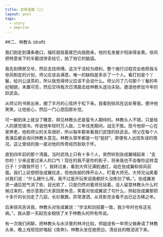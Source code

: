 ```yaml
---
title: 武侠连载（二）
layout: post
tags:
  - story
  - emprise
---
```



##二、林教头 (draft)


我们刚走到蒲条巷口，福旺就摇着尾巴向我跑来，他的毛发被夕阳染得金黄。徐风把特意省下的半截烧饼丢给它，拍了拍它的脑袋。

我先到牌房交号，然后去找师傅。这次干活较为顺利，整个施行过程完全依照我与徐风制定的计划，师父应该会满意。唯一的缺陷是多杀了一个人。看打扮是个丫鬟，给刘公送茶的，所以我觉得师父应该不会说什么。师父问了几句那个丫鬟的年纪相貌，未置可否，然后交待我次日清晨去给林教头送功夫贴，邀请他参加今年的跃武会。

从师父的书房出来，绷了半月的心弦终于松下来。我看到徐风在远处等我，便冲他笑笑，让他安心，然后一门心思回房补觉。

可一躺到床上就没了睡意，拜见林教头还是蛮令人期待的。林教头人不错，只是给人的感觉很冷。传说他年轻时万人敌，三年伐羌期间，战无不胜。现今他却一心在家养老。他和师父的关系很好，所以每年都来看我们武馆的跃武会。师父在每个人表演后都会询问林教头意见。林教头常年都是一句“挺好”，即便有人出现失误的情况。这让曾经的我一直对他的传奇经历耿耿于怀。

直到四年前的那个清晨。当时武场上只有十多个人，突然听到张成翼喊起来：“去你的！少来这套过来人的口气！现在的我不是你的影子，将来我也不会像你这样混日子！少跟我怀旧！”。我转过身，看到大师兄满脸通红，站在张成翼和徐风前面。我们上前想把张成翼拉走，但他执拗的挣开众人，盯着大师兄。大师兄讪笑着对我们说：“什么跟什么呀，我不过是开玩笑说我都好久没练剑了嘛。”。张成翼发泄一通后怒气消了些，目光软了，只是仍然对着师兄站着。没人留意林教头什么时候过来的，他示意我们大家回房休息，笑着对张成翼说了句什么，拎起张成翼那把十多斤的长剑走了几招，长衫飘飘，异常潇洒，从背影完全看不出已近古稀之年。

后来徐风告诉我，林教头对张成翼说：“步法和剑招要一致，我少年时也有这毛病。”。我从那一天起完全相信了关于林教头的所有传说。

有一次我们闲聊，把林教头与水浒里的林冲比较。师姐说有一年师父做寿请了林教头来，晚上戏班恰好唱起《夜奔》，林教头坐在她旁边，清丝丝的眼泪流下来。

